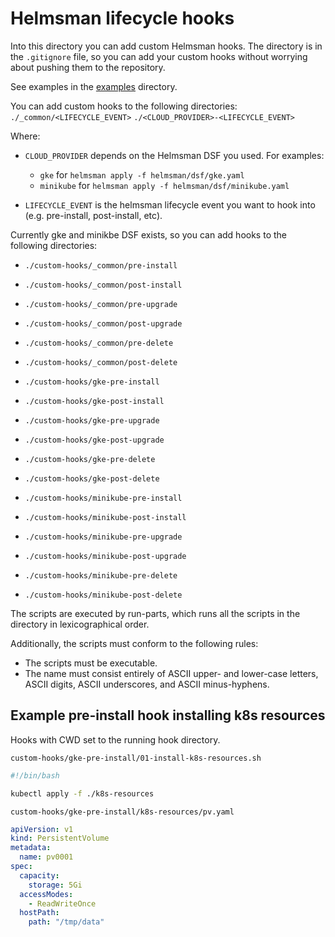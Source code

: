 # Helmsman lifecycle hooks

Into this directory you can add custom Helmsman hooks. The directory is in the
`.gitignore` file, so you can add your custom hooks without worrying about
pushing them to the repository.

See examples in the [examples](examples) directory.

You can add custom hooks to the following directories:
`./_common/<LIFECYCLE_EVENT>`
`./<CLOUD_PROVIDER>-<LIFECYCLE_EVENT>`

Where:

- `CLOUD_PROVIDER` depends on the Helmsman DSF you used. For examples:

  - `gke` for `helmsman apply -f helmsman/dsf/gke.yaml`
  - `minikube` for `helmsman apply -f helmsman/dsf/minikube.yaml`

- `LIFECYCLE_EVENT` is the helmsman lifecycle event you want to hook into (e.g. 
  pre-install, post-install, etc).

Currently gke and minikbe DSF exists, so you can add hooks to the following
directories:

- `./custom-hooks/_common/pre-install`
- `./custom-hooks/_common/post-install`
- `./custom-hooks/_common/pre-upgrade`
- `./custom-hooks/_common/post-upgrade`
- `./custom-hooks/_common/pre-delete`
- `./custom-hooks/_common/post-delete`

- `./custom-hooks/gke-pre-install`
- `./custom-hooks/gke-post-install`
- `./custom-hooks/gke-pre-upgrade`
- `./custom-hooks/gke-post-upgrade`
- `./custom-hooks/gke-pre-delete`
- `./custom-hooks/gke-post-delete`

- `./custom-hooks/minikube-pre-install`
- `./custom-hooks/minikube-post-install`
- `./custom-hooks/minikube-pre-upgrade`
- `./custom-hooks/minikube-post-upgrade`
- `./custom-hooks/minikube-pre-delete`
- `./custom-hooks/minikube-post-delete`

The scripts are executed by run-parts, which runs all the scripts in the
directory in lexicographical order.

Additionally, the scripts must conform to the following rules:

- The scripts must be executable.
- The name must consist entirely of ASCII upper- and lower-case letters, 
  ASCII digits, ASCII underscores, and ASCII minus-hyphens.

## Example pre-install hook installing k8s resources

Hooks with CWD set to the running hook directory.

`custom-hooks/gke-pre-install/01-install-k8s-resources.sh`
```bash
#!/bin/bash

kubectl apply -f ./k8s-resources
```

`custom-hooks/gke-pre-install/k8s-resources/pv.yaml`
```yaml
apiVersion: v1
kind: PersistentVolume
metadata:
  name: pv0001
spec:
  capacity:
    storage: 5Gi
  accessModes:
    - ReadWriteOnce
  hostPath:
    path: "/tmp/data"
```
